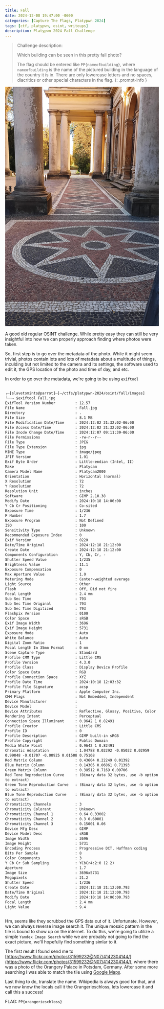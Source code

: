 ```yaml
---
title: Fall
date: 2024-12-08 19:47:00 -0600
categories: [Capture The Flags, Platypwn 2024]
tags: [ctf, platypwn, osint, writeups]
description: Platypwn 2024 Fall Challenge
---
```


> Challenge description:
>
> Which building can be seen in this pretty fall photo?
> 
> The flag should be entered like `PP{nameofbuilding}`, where `nameofbuilding` is the name of the pictured building in the language of the country it is in. There are only lowercase letters and no spaces, diacritics or other special characters in the flag.
{: .prompt-info }

![the pretty fall picture, taken inside of a patio where there is a customized tile and columns reminisent of ancient Greek buildings](/assets/img/platypwn-2024/fall/Fall.jpg)

A good old regular OSINT challenge. While pretty easy they can still be very insightful into how we can properly approach finding where photos were taken. 

So, first step is to go over the metadata of the photo. While it might seem trivial, photos contain lots and lots of metadata about a multitude of things, inculding but not limited to the camera and its settings, the software used to edit it, the GPS location of the photo and time of day, and etc.

In order to go over the metadata, we're going to be using `exiftool`

```terminal

┌─[slavetomints@parrot]─[~/ctfs/platypwn-2024/osint/fall/images]
└──╼ $exiftool Fall.jpg 
ExifTool Version Number         : 12.57
File Name                       : Fall.jpg
Directory                       : .
File Size                       : 8.1 MB
File Modification Date/Time     : 2024:12:02 21:32:02-06:00
File Access Date/Time           : 2024:12:02 21:32:02-06:00
File Inode Change Date/Time     : 2024:12:07 09:11:39-06:00
File Permissions                : -rw-r--r--
File Type                       : JPEG
File Type Extension             : jpg
MIME Type                       : image/jpeg
JFIF Version                    : 1.01
Exif Byte Order                 : Little-endian (Intel, II)
Make                            : Platycam
Camera Model Name               : Platycam2000
Orientation                     : Horizontal (normal)
X Resolution                    : 72
Y Resolution                    : 72
Resolution Unit                 : inches
Software                        : GIMP 2.10.38
Modify Date                     : 2024:10:18 14:06:00
Y Cb Cr Positioning             : Co-sited
Exposure Time                   : 1/236
F Number                        : 1.7
Exposure Program                : Not Defined
ISO                             : 100
Sensitivity Type                : Unknown
Recommended Exposure Index      : 0
Exif Version                    : 0220
Date/Time Original              : 2024:12:18 21:12:00
Create Date                     : 2024:12:18 21:12:00
Components Configuration        : Y, Cb, Cr, -
Shutter Speed Value             : 1/235
Brightness Value                : 11.1
Exposure Compensation           : 0
Max Aperture Value              : 1.0
Metering Mode                   : Center-weighted average
Light Source                    : Other
Flash                           : Off, Did not fire
Focal Length                    : 2.4 mm
Sub Sec Time                    : 793
Sub Sec Time Original           : 793
Sub Sec Time Digitized          : 793
Flashpix Version                : 0100
Color Space                     : sRGB
Exif Image Width                : 3696
Exif Image Height               : 5731
Exposure Mode                   : Auto
White Balance                   : Auto
Digital Zoom Ratio              : 1
Focal Length In 35mm Format     : 0 mm
Scene Capture Type              : Standard
Profile CMM Type                : Little CMS
Profile Version                 : 4.3.0
Profile Class                   : Display Device Profile
Color Space Data                : RGB
Profile Connection Space        : XYZ
Profile Date Time               : 2024:10:18 12:03:32
Profile File Signature          : acsp
Primary Platform                : Apple Computer Inc.
CMM Flags                       : Not Embedded, Independent
Device Manufacturer             : 
Device Model                    : 
Device Attributes               : Reflective, Glossy, Positive, Color
Rendering Intent                : Perceptual
Connection Space Illuminant     : 0.9642 1 0.82491
Profile Creator                 : Little CMS
Profile ID                      : 0
Profile Description             : GIMP built-in sRGB
Profile Copyright               : Public Domain
Media White Point               : 0.9642 1 0.82491
Chromatic Adaptation            : 1.04788 0.02292 -0.05022 0.02959 0.99048 -0.01707 -0.00925 0.01508 0.75168
Red Matrix Column               : 0.43604 0.22249 0.01392
Blue Matrix Column              : 0.14305 0.06061 0.71393
Green Matrix Column             : 0.38512 0.7169 0.09706
Red Tone Reproduction Curve     : (Binary data 32 bytes, use -b option to extract)
Green Tone Reproduction Curve   : (Binary data 32 bytes, use -b option to extract)
Blue Tone Reproduction Curve    : (Binary data 32 bytes, use -b option to extract)
Chromaticity Channels           : 3
Chromaticity Colorant           : Unknown
Chromaticity Channel 1          : 0.64 0.33002
Chromaticity Channel 2          : 0.3 0.60001
Chromaticity Channel 3          : 0.15001 0.06
Device Mfg Desc                 : GIMP
Device Model Desc               : sRGB
Image Width                     : 3696
Image Height                    : 5731
Encoding Process                : Progressive DCT, Huffman coding
Bits Per Sample                 : 8
Color Components                : 3
Y Cb Cr Sub Sampling            : YCbCr4:2:0 (2 2)
Aperture                        : 1.7
Image Size                      : 3696x5731
Megapixels                      : 21.2
Shutter Speed                   : 1/236
Create Date                     : 2024:12:18 21:12:00.793
Date/Time Original              : 2024:12:18 21:12:00.793
Modify Date                     : 2024:10:18 14:06:00.793
Focal Length                    : 2.4 mm
Light Value                     : 9.4


```

Hm, seems like they scrubbed the GPS data out of it. Unfortunate. However, we can always reverse image search it. The unique mosaic pattern in the tile is bound to show up on the internet. To do this, we're going to utilize a simple `Yandex Image Search` while we are probably not going to find the exact picture, we'll hopefully find something simlar to it.

The first result I found send me to [https://www.flickr.com/photos/31599232@N07/4142304144/](https://www.flickr.com/photos/31599232@N07/4142304144/), where there was a photo of the Orangery Palace in Potsdam, Germany. After some more searching I was able to match the tile using [Google Maps](https://www.google.com/maps/@52.405056,13.0287733,3a,90y,233.9h,79.65t/data=!3m11!1e1!3m9!1sAF1QipOrf6e2d1C5ibz-3DDIjcT6mDKArbHEN96_d7_Y!2e10!3e11!6shttps:%2F%2Flh5.googleusercontent.com%2Fp%2FAF1QipOrf6e2d1C5ibz-3DDIjcT6mDKArbHEN96_d7_Y%3Dw900-h600-k-no-pi10.351935903734187-ya126.90023591295241-ro0-fo100!7i8704!8i4352!9m2!1b1!2i37?entry=ttu&g_ep=EgoyMDI0MTIwNC4wIKXMDSoASAFQAw%3D%3D).

Last thing to do, translate the name. Wikipedia is always good for that, and we now know the locals call it the Orangerieschloss, lets lowercase it and call this a success!

FLAG: `PP{orangerieschloss}`